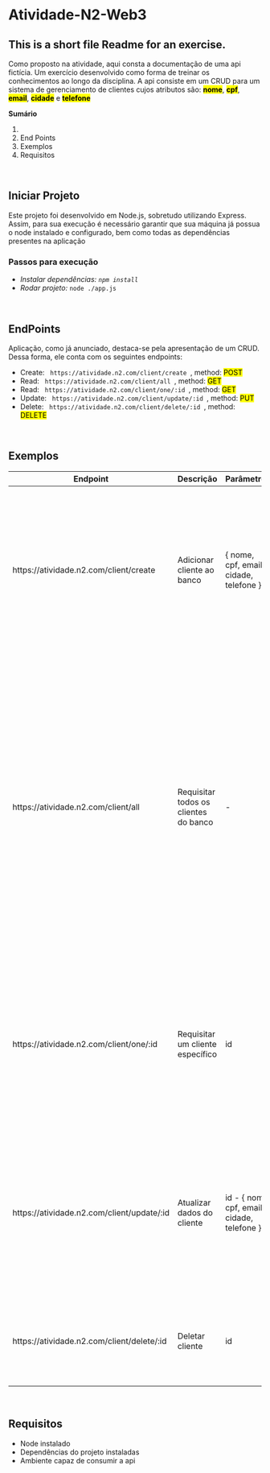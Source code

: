 # Atividade-N2-Web3
<h2>This is a short file Readme for an exercise.</h2>
<p>Como proposto na atividade, aqui consta a documentação de uma api fictícia. Um exercício desenvolvido como forma de treinar os conhecimentos ao longo da disciplina. A api consiste em um CRUD para um sistema de gerenciamento de clientes cujos atributos são: <mark><strong>nome</strong></mark>, <mark><strong>cpf</strong></mark>, <mark><strong>email</strong></mark>, <mark><strong>cidade</strong></mark> e <mark><strong>telefone</strong></mark> </p>

<nav>
  <strong>Sumário</strong>
  <ol>
    <li><a href="#init"></a></li>
    <li>End Points</li>
    <li>Exemplos</li>
    <li>Requisitos</li>
  </ol>
</nav>
<br/>
<h2 id="init">Iniciar Projeto</h2>

<p>Este projeto foi desenvolvido em Node.js, sobretudo utilizando Express. Assim, para sua execução é necessário garantir que sua máquina já possua o node instalado e configurado, bem como todas as dependências presentes na aplicação</p>
<h3>Passos para execução</h3>
<ul>
  <li><i>Instalar dependências: <code>npm install</code> </i></li>
  <li><i>Rodar projeto: </i><code>node ./app.js</code></li>
</ul>
<br/>
<h2>EndPoints</h2>

<p>Aplicação, como já anunciado, destaca-se pela apresentação de um CRUD. Dessa forma, ele conta com os seguintes endpoints: </p>
<ul>
  <li>Create: <code> https://atividade.n2.com/client/create </code>, method: <mark>POST</mark> </li>
  <li>Read: <code> https://atividade.n2.com/client/all </code>, method: <mark>GET</mark> </li>
  <li>Read: <code> https://atividade.n2.com/client/one/:id </code>, method: <mark>GET</mark> </li>
  <li>Update: <code> https://atividade.n2.com/client/update/:id </code>, method: <mark>PUT</mark> </li>
  <li>Delete: <code> https://atividade.n2.com/client/delete/:id </code>, method: <mark>DELETE</mark> </li>
</ul>
<br/>

<h2>Exemplos</h2>

<table>
  <thead>
    <th>Endpoint</th>
    <th>Descrição</th>
    <th>Parâmetros</th>
    <th>Retorno</th>
  </thead>
  <tbody>
    <tr>
      <td> https://atividade.n2.com/client/create </td>
      <td> Adicionar cliente ao banco </td>
      <td> { nome, cpf, email, cidade, telefone }  </td>
      <td>
        <pre>
          <code>
              {
                nome: "José",
                cpf: "123.456.789-01"
                email: "jose@gmail.com"
                cidade: "Farias Brito"
                telefone: "88 0007-2956"
              }
          </code>
        </pre>
      </td>
    </tr>
    <tr>
      <td> https://atividade.n2.com/client/all </td>
      <td> Requisitar todos os clientes do banco </td>
      <td> - </td>
      <td>
        <pre>
          <code>
            [
              {
                nome: "José",
                cpf: "123.456.789-01"
                email: "jose@gmail.com"
                cidade: "Farias Brito"
                telefone: "88 0007-2956"
              },
              {
                nome: "Alisson",
                cpf: "000.111.444-10"
                email: "alisson@gmail.com"
                cidade: "Crato"
                telefone: "88 4002-8922"
              },
            ]
          </code>
        </pre>
      </td>
    </tr>
    <tr>
      <td> https://atividade.n2.com/client/one/:id </td>
      <td> Requisitar um cliente específico </td>
      <td> id </td>
      <td>
        <pre>
          <code>
              {
                nome: "José",
                cpf: "123.456.789-01"
                email: "jose@gmail.com"
                cidade: "Farias Brito"
                telefone: "88 0007-2956"
              }
          </code>
        </pre>
      </td>
    </tr>
    <tr>
      <td> https://atividade.n2.com/client/update/:id </td>
      <td> Atualizar dados do cliente </td>
      <td> id - { nome, cpf, email, cidade, telefone } </td>
      <td>
        <pre>
          <code>
              {
                nome: "José",
                cpf: "123.456.789-01"
                email: "jose@gmail.com"
                cidade: "Farias Brito"
                telefone: "88 0007-2956"
              }
          </code>
        </pre>
      </td>
    </tr>
    <tr>
      <td> https://atividade.n2.com/client/delete/:id </td>
      <td> Deletar cliente </td>
      <td> id </td>
      <td>
        <pre>
          <code>
              {
                message: "cliente deletado com sucesso"
              }
          </code>
        </pre>
      </td>
    </tr>
  </tbody>
</table>
<br/>

<h2>Requisitos</h2>

<ul>
  <li>Node instalado</li>
  <li>Dependências do projeto instaladas</li>
  <li>Ambiente capaz de consumir a api</li>
</ul>
